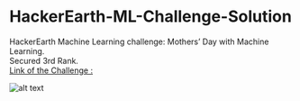 # HackerEarth-ML-Challenge-Solution
 HackerEarth Machine Learning challenge: Mothers’ Day with Machine Learning.<br> Secured 3rd Rank.<br>
 [Link of the Challenge :](https://www.hackerearth.com/challenges/competitive/hackerearth-machine-learning-challenge-mothers-day/)
 
 ![alt text](https://github.com/Niteshrocks/HackerEarth-ML-Challenge-Solution/blob/master/LeaderBoard.png)


